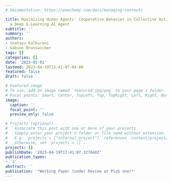 ```yaml
---
# Documentation: https://wowchemy.com/docs/managing-content/

title: Maximizing Human Agents' Cooperative Behavior in Collective Action Games Through
  a Deep Q-Learning AI Agent
subtitle: ''
summary: ''
authors:
- Shatayu Kalkurani
- Sabine Brunswicker
tags: []
categories: []
date: '2023-01-01'
lastmod: 2023-04-19T13:41:07-04:00
featured: false
draft: false

# Featured image
# To use, add an image named `featured.jpg/png` to your page's folder.
# Focal points: Smart, Center, TopLeft, Top, TopRight, Left, Right, BottomLeft, Bottom, BottomRight.
image:
  caption: ''
  focal_point: ''
  preview_only: false

# Projects (optional).
#   Associate this post with one or more of your projects.
#   Simply enter your project's folder or file name without extension.
#   E.g. `projects = ["internal-project"]` references `content/project/deep-learning/index.md`.
#   Otherwise, set `projects = []`.
projects: []
publishDate: '2023-04-19T17:41:07.327660Z'
publication_types:
- '2'
abstract: ''
publication: '*Working Paper (under Review at PloS one)*'
---
```

